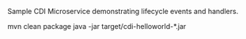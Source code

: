 Sample CDI Microservice demonstrating lifecycle events and handlers.

mvn clean package
java -jar target/cdi-helloworld-*.jar
